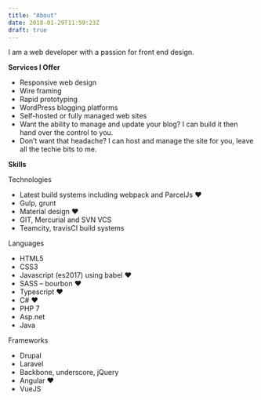 ```yaml
---
title: "About"
date: 2018-01-29T11:59:23Z
draft: true
---
```


I am a web developer with a passion for front end design.

**Services I Offer**

* Responsive web design
* Wire framing
* Rapid prototyping
* WordPress blogging platforms
* Self-hosted or fully managed web sites
* Want the ability to manage and update your blog? I can build it then hand over the control to you.
* Don’t want that headache? I can host and manage the site for you, leave all the techie bits to me.

**Skills**

Technologies

* Latest build systems including webpack and ParcelJs ♥
* Gulp, grunt
* Material design ♥
* GIT, Mercurial and SVN VCS
* Teamcity, travisCI build systems

Languages

* HTML5 
* CSS3 
* Javascript (es2017) using babel ♥
* SASS – bourbon ♥
* Typescript ♥
* C# ♥
* PHP 7
* Asp.net
* Java

Frameworks

* Drupal
* Laravel
* Backbone, underscore, jQuery
* Angular ♥
* VueJS


